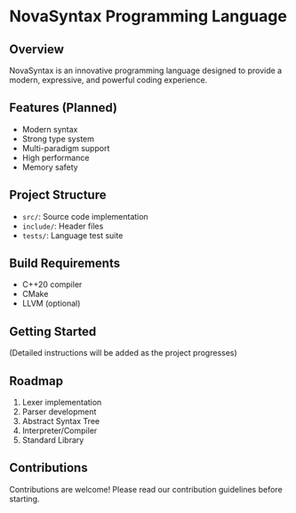 # NovaSyntax Programming Language

## Overview
NovaSyntax is an innovative programming language designed to provide a modern, expressive, and powerful coding experience.

## Features (Planned)
- Modern syntax
- Strong type system
- Multi-paradigm support
- High performance
- Memory safety

## Project Structure
- `src/`: Source code implementation
- `include/`: Header files
- `tests/`: Language test suite

## Build Requirements
- C++20 compiler
- CMake
- LLVM (optional)

## Getting Started
(Detailed instructions will be added as the project progresses)

## Roadmap
1. Lexer implementation
2. Parser development
3. Abstract Syntax Tree
4. Interpreter/Compiler
5. Standard Library

## Contributions
Contributions are welcome! Please read our contribution guidelines before starting.
